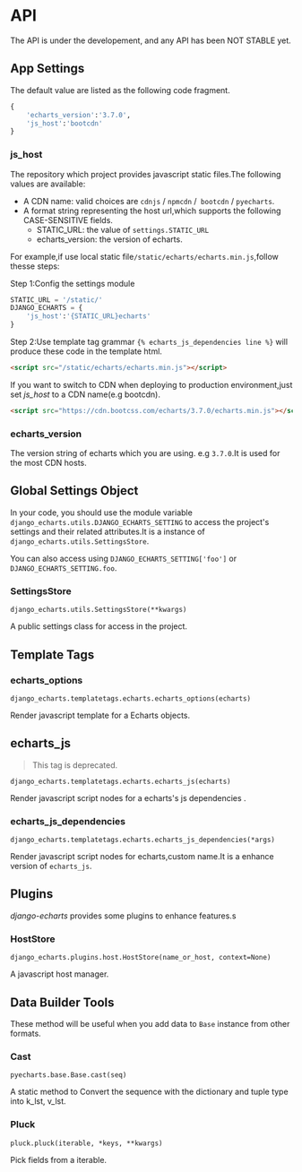 # API

The API is under the developement, and any API has been NOT STABLE yet.

## App Settings

The default value are listed as the following code fragment.

```python
{
    'echarts_version':'3.7.0',
    'js_host':'bootcdn'
}
```

### js_host

The repository which project provides javascript static files.The following values are available:

- A CDN name: valid choices are `cdnjs` / `npmcdn` /` bootcdn` / `pyecharts`.
- A format string representing the host url,which supports the following CASE-SENSITIVE fields.
  - STATIC_URL: the value of `settings.STATIC_URL`
  - echarts_version: the version of echarts.

For example,if use  local static file`/static/echarts/echarts.min.js`,follow thesse steps:

Step 1:Config the settings module

```python
STATIC_URL = '/static/'
DJANGO_ECHARTS = {
    'js_host':'{STATIC_URL}echarts'
}
```

Step 2:Use template tag grammar `{% echarts_js_dependencies line %}` will produce these code in the template html.

```html
<script src="/static/echarts/echarts.min.js"></script>
```

If you want to switch to CDN  when deploying to production environment,just set *js_host* to a CDN name(e.g bootcdn).

```html
<script src="https://cdn.bootcss.com/echarts/3.7.0/echarts.min.js"></script>
```

### echarts_version

The version string of echarts which you are using. e.g `3.7.0`.It is used for the most CDN hosts.

## Global Settings Object

In your code, you should use the module variable `django_echarts.utils.DJANGO_ECHARTS_SETTING` to access the project's settings and their related attributes.It is a instance of `django_echarts.utils.SettingsStore`.

You can also access using `DJANGO_ECHARTS_SETTING['foo']` or `DJANGO_ECHARTS_SETTING.foo`.

### SettingsStore

`django_echarts.utils.SettingsStore(**kwargs)`

A public settings class for access in the project.

## Template Tags

### echarts_options

`django_echarts.templatetags.echarts.echarts_options(echarts)`

Render javascript template for a Echarts objects.

## echarts_js

> This tag is deprecated.

`django_echarts.templatetags.echarts.echarts_js(echarts)`

Render javascript  script nodes for a echarts's js dependencies .

### echarts_js_dependencies

`django_echarts.templatetags.echarts.echarts_js_dependencies(*args)`

Render javascript script nodes for echarts,custom name.It is a enhance version of `echarts_js`.



## Plugins

*django-echarts* provides some plugins to enhance features.s 

### HostStore

`django_echarts.plugins.host.HostStore(name_or_host, context=None)`

A javascript host manager.

## Data Builder Tools

These method will be useful when you add data to `Base` instance from other formats. 

### Cast

`pyecharts.base.Base.cast(seq)`

A static method to Convert the sequence with the dictionary and tuple type into k_lst, v_lst.

### Pluck

`pluck.pluck(iterable, *keys, **kwargs)`

Pick fields from a iterable.
